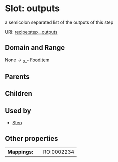 
# Slot: outputs


a semicolon separated list of the outputs of this step

URI: [recipe:step__outputs](http://w3id.org/ontogpt/recipe/step__outputs)


## Domain and Range

None &#8594;  <sub>0..\*</sub> [FoodItem](FoodItem.md)

## Parents


## Children


## Used by

 * [Step](Step.md)

## Other properties

|  |  |  |
| --- | --- | --- |
| **Mappings:** | | RO:0002234 |

